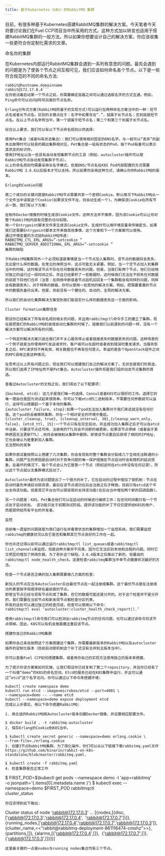 ```yaml
---
title: 基于Kubernetes（k8s）的RabbitMQ 集群
---
```

目前，有很多种基于Kubernetes搭建RabbitMQ集群的解决方案。今天笔者今天将要讨论我们在Fuel CCP项目当中所采用的方式。这种方式加以转变也适用于搭建RabbitMQ集群的一般方法。所以如果你想要设计自己的解决方案，你应该收集一些更符合你定制化需求的文章。

命名你的集群

在Kubernetes内部运行RabbitMQ集群会遇到一系列有意思的问题。最先会遇到的问题是为了使各个节点之间互相可见，我们应该如何命名各个节点。以下是一些符合规范的不同的命名方法:

```rabbit@hostname
rabbit@hostname.domainname
rabbit@172.17.0.4```
在你尝试着启动第一个节点之前，你需要确定容器之间可以通过选取名字的方式互通。例如，Ping命令可以访问@符号后面的节点名称。

Erlang分布式方案(RabbitMQ所基于的实现方式)可以运行在两种命名方案当中的一种：短节点名或者长节点名。区别的关键点在于：名字中如果存在“.”，就属于长节点名；否则就是短节点名。在以上节点名举例当中，第一个就属于短节点名；第二个和第三个则属于长节点名。

综合以上要求，我们可以有以下节点命名规则以供选择:

使用Pet集合（或者叫有状态集合）：我们可以使用相对固定的DNS名字。与一般可以“丢弃”的副本出故障时可以轻易的踢出集群相对应，Pet集合是一组有状态的Pod，每个Pod有着可以表示其状态的标识符。
使用IP地址以及一些具有自动发现集群节点的工具（例如，autocluster插件可以使RabbitMQ节点自动发现集群子节点）。
以上的命名规则均需要采用长名字模式。但是DNS/节点名在K8S Pod内部配置的方式需要RabbitMQ 3.6.6以后版本才可以支持。所以如果你采用这种方式，请确认你的RabbitMQ的版本。

Erlang的Cookie问题

第二个成功的关键问题是RabbitMQ节点需要共享一个密钥Cookie。默认情况下RabbitMQ从一个文件当中读取这个Cookie(如果该文件不在，则自动生成一个)。为确保该Cookie在所有节点一致，我们有以下方案:

在制作Docker镜像的时候生成该Cookie文件。这种方法并不推荐，因为该Cookie可以让你对整个RabbitMQ内部有完整的访问权限。
用一个Entrypoint脚本文件来生成该Cookie文件。生成时可以用环境变量来传输密文。如果我们还需要Entrypoint脚本文件来做其他事情，这个方案和下一个方案都可以使用。
通过环境变量的方式给RabbitMQ传递:
RABBITMQ_CTL_ERL_ARGS=”-setcookie ”
RABBITMQ_SERVER_ADDITIONAL_ERL_ARGS=”-setcookie ”
集群的缺陷

于RabbitMQ集群另外一个必须知道是事情是当一个节点加入集群时，该节点的数据将会丢失，无论是什么样的数据。在常见的用例当中，这点可能无关紧要。例如，当一个空节点加入到集群当中的时候，这时候该节点不存在任何数据丢失的问题。但是，当我们有两个节点，他们已经相对独立的运行过一段时间之后，并且已经累积了一些数据时。这时候我们无法在不损失任何数据的前提下将他们合并（注意：在网络中断或者节点宕机后回复一个集群都会有同样的问题，同样会有数据丢失）。对于特殊的数据，你可以使用一些其他的解决方案。例如，把需要重置的节点中的数据先备份出来。但是，目前没有一个健壮的、自动的、全局的解决方案。

所以我们的自动化集群解决方案受到我们能容忍什么样的数据丢失这一方面的影响。

Cluster formation集群信息

假设你已经解决了所有命名规则相关的问题，并且用rabbitmqctl命令手工的建立了集群。现在是把我们的RabbitMQ封装成自动化集群的时候了。就像我们以前遇到的问题一样，没有一个解决方案可以解决所有的问题。

一个特定的解决方案只适合我们并不关心服务停止或者链接丢失时数据丢失的问题。这种场景的一个例子就是当你使用RPC发送请求时，客户端可以在超时或者收到错误时重发请求。当服务恢复之后，RPC请求将不再有效，相关数据也不再有任何意义。幸运的是各个OpenStack组件之间的RPC调用正是这种情况。

在思考过以上所有问题之后，现在我们可以搭建我们自己的解决方案了。无状态是我们的首选，所以我们选择了IP地址而不是Pet集合。Autocluster插件将是我们组织动态节点集群的首选。

查看过Autocluster的文档之后，我们得出了以下配置项:

{backend, etcd}: 这几乎是我们唯一的选择。Consul或者K8S可以很好的工作。选择它的唯一理由也是因为测试起来很简单。你可以下载etcd的二进制版本，不需要任何参数就可以运行，这样可以搭建起一个基于本地的集群。
{autocluster_failure, stop}:如果一个pod无法加入集群对于我们来说就没有任何价值。这个pod将会被移除集群，并在一个相对安全的环境中重启。
{cluster_cleanup, true}, {cleanup_interval, 30},{cleanup_warn_only, false}, {etcd_ttl, 15}:一个节点只有在完全启动，并且成功加入集群之后才可以在etcd中注册。只要该节点还可用，注册用的TTL将会不间断的被更新。如果该节点停掉（或者由于某种原因无法更新TTL）,他将会被强制从集群中删除。即使该节点重启后获得了相同的IP地址，它也会被认为是重新加入集群。
无法预料的竞争

如果你尝试着按照以上搭建了几次集群，你会发现有时整个集群会分裂成几个互相无法联通的小集群。问题产生的原因是启动时对于竞争问题的唯一保护措施在节点启动时会有随机的延迟现象。在最坏的情况下，每个节点会认为它是第一个节点（例如这时在etcd中没有任何记录），所以这个节点就以无集群模式启动了。

Autocluster最终为该问题提出了一个很大的补丁。它在启动的过程中增加了锁机制：节点在启动时最先申请启动锁资源，最后在该节点成功在后台注册之后才释放。目前只有etcd这个平台支持该功能。但是其它平台也可以很容易的支持该功能(在后台当中增加两个新的回调函数)。

另一个问题是：K8S、Pet集合他们可以在启动的时候进行编排工作；在任何时间都只有一个节点处于启动状态。 该功能只处于初期测试阶段。提供该功能的补丁不仅仅提供给K8S的用户，而是提供给所有平台的开发者。

监控

目前唯一遗留的问题就是为我们运行在非看管状态的集群增加一个监控系统。我们需要监控rabbitmq的健康状况以及它是否和集群其它节点良好的工作在一起。

你也许还记得以前可以通过运行rabbitmqctl list_queues或者rabbitmqctl list_channels来监控。但是这种方案并不完美，因为它无法区别本地和远程的问题。同时它又明显的增加了网络负载。为了弥补这个缺陷，3.6.4版本之后推出了新的、轻量级的rabbitmqctl node_health_check。这是检查rabbitmq集群当中单节点健康状况最好的方法。

检查一个节点是否正确的加入集群需要做几方面的检查:

新加入的节点应当与Autocluster后台最优节点在一起注册成集群。这个最优节点是在注册成功列表里按字母顺序排在最前面的节点。
即使当节点已经与现有节点形成了集群，但它的数据可能还是分开的。对于这个检查并不是分开的，我们需要在当前节点和新发现节点都检查分区列表。
所有的这些可以通过独立的检查完成，检查可以使用以下命令:
rabbitmqctl eval ‘autocluster:cluster_health_check_report().’

使用rabbitmqctl命令我们可以检测出rabbitmq节点的任何问题，也可以通过该命令将该节点停掉。因此，K8S可以有机会施展魔法重启该节点。

搭建你自己的RabbitMQ集群

如果你自己亲自按照这个方案搭建这个集群，你需要最新版本的RabbitMQ以及autocluster插件的定制化版本（目前启动锁机制这个补丁还没有合并到主版本当中）。

你可以查看Fuel CCP如何搭建集群，或者用你自己的实现方法使用独立的版本来搭建。

为了提示你该方案案如何实施，让我们假设你已经复制了第二个repository，并且你已经有了一个叫做“demo”的K8S的命名空间。Etcd的服务已经在K8S集群中运行，并且可以通过”etcd”这个名字访问。你可以通过以下命令来搭建环境:

kubectl create namespace demo
kubectl run etcd --image=microbox/etcd --port=4001 \
--namespace=demo -- --name etcd
kubectl --namespace=demo expose deployment etcd
完成以上步骤后，用以下命令搭建RabbitMQ:

1. 用合适的RabbitMQ和Autocluster版本创建Docker镜像，并设置相应配置文件。

$ docker build . -t rabbitmq-autocluster
2. 保存Erlang的Cookie到K8S当中。

$ kubectl create secret generic --namespace=demo erlang.cookie \
--from-file=./erlang.cookie
3. 创建3节点RabbitMQ集群。为了简化操作，你们可以从以下链接下载rabbitmq.yaml文件https://github.com/binarin/rabbit-on-k8s-standalone/blob/master/rabbitmq.yaml.

$ kubectl create -f rabbitmq.yaml
4. 检查集群是否正常工作
```
$ FIRST_POD=$(kubectl get pods --namespace demo -l 'app=rabbitmq' \
-o jsonpath='{.items[0].metadata.name }')
$ kubectl exec --namespace=demo $FIRST_POD rabbitmqctl \
cluster_status
```
你应该得到如下输出:
```
Cluster status of node 'rabbit@172.17.0.3' ...
[{nodes,[{disc,['rabbit@172.17.0.3','rabbit@172.17.0.4',
​                'rabbit@172.17.0.7']}]},
 {running_nodes,['rabbit@172.17.0.4','rabbit@172.17.0.7','rabbit@172.17.0.3']},
 {cluster_name,<<"rabbit@rabbitmq-deployment-861116474-cmshz">>},
 {partitions,[]},
 {alarms,[{'rabbit@172.17.0.4',[]},
​          {'rabbit@172.17.0.7',[]},
​          {'rabbit@172.17.0.3',[]}]}]

```
这里最关键的一点是nodes与running nodes集合均有三个节点。